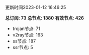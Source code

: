 更新时间2023-01-12 16:46:25

**总订阅: 73**
**总节点: 1380**
**有效节点: 426**
- trojan节点: 71
- v2ray节点: 163
- ss节点: 187
- ssr节点: 5
